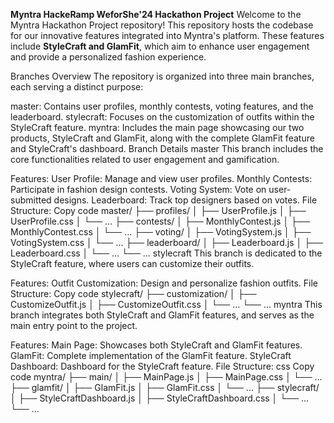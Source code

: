 **Myntra HackeRamp WeforShe'24 Hackathon Project**
Welcome to the Myntra Hackathon Project repository! This repository hosts the codebase for our innovative features integrated into Myntra's platform. These features include **StyleCraft and GlamFit**, which aim to enhance user engagement and provide a personalized fashion experience.

Branches Overview
The repository is organized into three main branches, each serving a distinct purpose:

master: Contains user profiles, monthly contests, voting features, and the leaderboard.
stylecraft: Focuses on the customization of outfits within the StyleCraft feature.
myntra: Includes the main page showcasing our two products, StyleCraft and GlamFit, along with the complete GlamFit feature and StyleCraft's dashboard.
Branch Details
master
This branch includes the core functionalities related to user engagement and gamification.

Features:
User Profile: Manage and view user profiles.
Monthly Contests: Participate in fashion design contests.
Voting System: Vote on user-submitted designs.
Leaderboard: Track top designers based on votes.
File Structure:
Copy code
master/
├── profiles/
│   ├── UserProfile.js
│   ├── UserProfile.css
│   └── ...
├── contests/
│   ├── MonthlyContest.js
│   ├── MonthlyContest.css
│   └── ...
├── voting/
│   ├── VotingSystem.js
│   ├── VotingSystem.css
│   └── ...
├── leaderboard/
│   ├── Leaderboard.js
│   ├── Leaderboard.css
│   └── ...
└── ...
stylecraft
This branch is dedicated to the StyleCraft feature, where users can customize their outfits.

Features:
Outfit Customization: Design and personalize fashion outfits.
File Structure:
Copy code
stylecraft/
├── customization/
│   ├── CustomizeOutfit.js
│   ├── CustomizeOutfit.css
│   └── ...
└── ...
myntra
This branch integrates both StyleCraft and GlamFit features, and serves as the main entry point to the project.

Features:
Main Page: Showcases both StyleCraft and GlamFit features.
GlamFit: Complete implementation of the GlamFit feature.
StyleCraft Dashboard: Dashboard for the StyleCraft feature.
File Structure:
css
Copy code
myntra/
├── main/
│   ├── MainPage.js
│   ├── MainPage.css
│   └── ...
├── glamfit/
│   ├── GlamFit.js
│   ├── GlamFit.css
│   └── ...
├── stylecraft/
│   ├── StyleCraftDashboard.js
│   ├── StyleCraftDashboard.css
│   └── ...
└── ...
